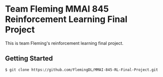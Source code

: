 # Team Fleming MMAI 845 Reinforcement Learning Final Project
This is team Fleming's reinforcement learning final project.

## Getting Started
```bash
$ git clone https://github.com/FlemingDL/MMAI-845-RL-Final-Project.git
```
